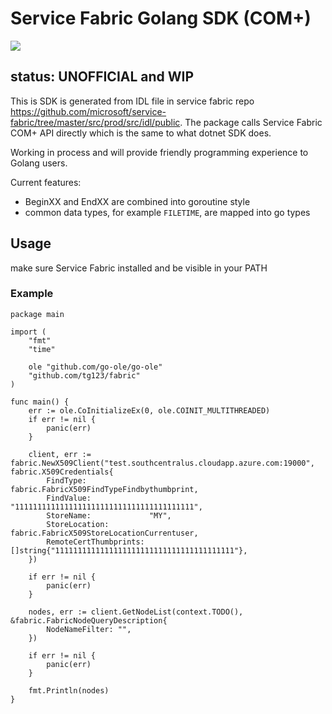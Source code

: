 # Service Fabric Golang SDK (COM+)

[![](https://pkg.go.dev/badge/github.com/tg123/fabric?status.svg)](https://pkg.go.dev/github.com/tg123/fabric)

## status: UNOFFICIAL and WIP

This is SDK is generated from IDL file in service fabric repo <https://github.com/microsoft/service-fabric/tree/master/src/prod/src/idl/public>.
The package calls Service Fabric COM+ API directly which is the same to what dotnet SDK does.

Working in process and will provide friendly programming experience to Golang users.

Current features:

 * BeginXX and EndXX are combined into goroutine style
 * common data types, for example `FILETIME`, are mapped into go types

## Usage

make sure Service Fabric installed and be visible in your PATH

### Example

```
package main

import (
	"fmt"
	"time"

	ole "github.com/go-ole/go-ole"
	"github.com/tg123/fabric"
)

func main() {
	err := ole.CoInitializeEx(0, ole.COINIT_MULTITHREADED)
	if err != nil {
		panic(err)
	}

	client, err := fabric.NewX509Client("test.southcentralus.cloudapp.azure.com:19000", fabric.X509Credentials{
		FindType:              fabric.FabricX509FindTypeFindbythumbprint,
		FindValue:             "1111111111111111111111111111111111111111",
		StoreName:             "MY",
		StoreLocation:         fabric.FabricX509StoreLocationCurrentuser,
		RemoteCertThumbprints: []string{"1111111111111111111111111111111111111111"},
	})

	if err != nil {
		panic(err)
	}

	nodes, err := client.GetNodeList(context.TODO(), &fabric.FabricNodeQueryDescription{
		NodeNameFilter: "",
	})

	if err != nil {
		panic(err)
	}

	fmt.Println(nodes)
}
```
